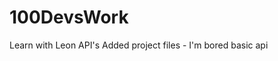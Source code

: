 # 100DevsWork
Learn with Leon 
    API's 
        Added project files - I'm bored basic api 
        